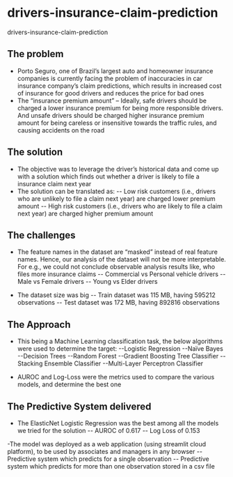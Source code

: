 # drivers-insurance-claim-prediction
drivers-insurance-claim-prediction

## The problem
- Porto Seguro, one of Brazil’s largest auto and homeowner insurance companies is currently facing the problem of inaccuracies in car insurance company’s claim predictions, which results in increased cost of insurance for good drivers and reduces the price for bad ones
- The “insurance premium amount” – Ideally, safe drivers should be charged a lower insurance premium for being more responsible drivers. And unsafe drivers should be charged higher insurance premium amount for being careless or insensitive towards the traffic rules, and causing accidents on the road

## The solution
- The objective was to leverage the driver’s historical data and come up with a solution which finds out whether a driver is likely to file a insurance claim next year
- The solution can be translated as:
-- Low risk customers (i.e., drivers who are unlikely to file a claim next year) are charged lower premium amount
-- High risk customers (i.e., drivers who are likely to file a claim next year) are charged higher premium amount

## The challenges
- The feature names in the dataset are “masked” instead of real feature names. Hence, our  analysis of the dataset will not be more interpretable. For e.g., we could not conclude observable analysis results like, who files more insurance claims
-- Commercial vs Personal vehicle drivers
-- Male vs Female drivers
-- Young vs Elder drivers

- The dataset size was big
-- Train dataset was 115 MB, having 595212 observations
-- Test dataset was 172 MB, having 892816 observations

## The Approach
- This being a Machine Learning classification task, the below algorithms were used to determine the target:
--Logistic Regression
--Naïve Bayes
--Decision Trees
--Random Forest
--Gradient Boosting Tree Classifier
--Stacking Ensemble Classifier
--Multi-Layer Perceptron Classifier

- AUROC and Log-Loss were the metrics used to compare the various models, and determine the best one

## The Predictive System delivered
- The ElasticNet Logistic Regression was the best among all the models we tried for the solution
-- AUROC of 0.617
-- Log Loss of 0.153

-The model was deployed as a web application (using streamlit cloud platform), to be used by associates and managers in any browser
-- Predictive system which predicts for a single observation
-- Predictive system which predicts for more than one observation stored in a csv file








